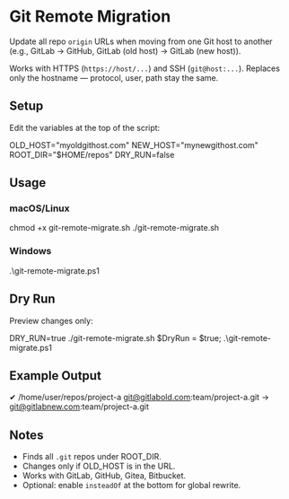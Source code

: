 # Git Remote Migration

Update all repo `origin` URLs when moving from one Git host to another
(e.g., GitLab → GitHub, GitLab (old host) → GitLab (new host)).

Works with HTTPS (`https://host/...`) and SSH (`git@host:...`).
Replaces only the hostname — protocol, user, path stay the same.

## Setup

Edit the variables at the top of the script:

OLD_HOST="myoldgithost.com"
NEW_HOST="mynewgithost.com"
ROOT_DIR="$HOME/repos"
DRY_RUN=false

## Usage

### macOS/Linux
chmod +x git-remote-migrate.sh
./git-remote-migrate.sh

### Windows
.\git-remote-migrate.ps1

## Dry Run

Preview changes only:

DRY_RUN=true ./git-remote-migrate.sh
$DryRun = $true; .\git-remote-migrate.ps1

## Example Output

✔ /home/user/repos/project-a
    git@gitlabold.com:team/project-a.git
 -> git@gitlabnew.com:team/project-a.git

## Notes

- Finds all `.git` repos under ROOT_DIR.
- Changes only if OLD_HOST is in the URL.
- Works with GitLab, GitHub, Gitea, Bitbucket.
- Optional: enable `insteadOf` at the bottom for global rewrite.

